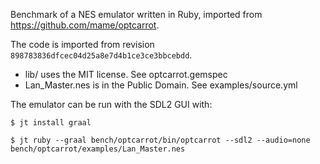 Benchmark of a NES emulator written in Ruby, imported from https://github.com/mame/optcarrot.

The code is imported from revision `898783836dfcec04d25a8e7d4b1ce3ce3bbcebdd`.

* lib/ uses the MIT license.
  See optcarrot.gemspec
* Lan_Master.nes is in the Public Domain.
  See examples/source.yml

The emulator can be run with the SDL2 GUI with:
```
$ jt install graal

$ jt ruby --graal bench/optcarrot/bin/optcarrot --sdl2 --audio=none bench/optcarrot/examples/Lan_Master.nes
```
